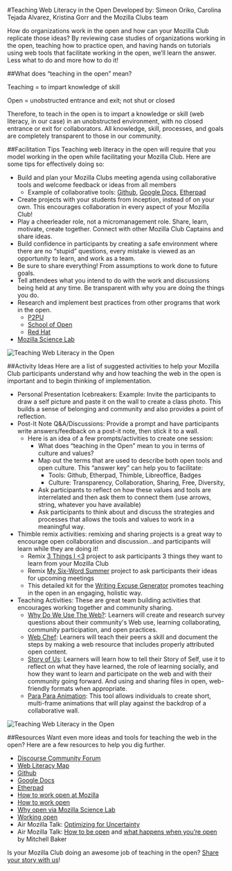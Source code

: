 #Teaching Web Literacy in the Open
Developed by: Simeon Oriko, Carolina Tejada Alvarez, Kristina Gorr and the Mozilla Clubs team

How do organizations work in the open and how can your Mozilla Club replicate those ideas? By reviewing case studies of organizations working in the open, teaching how to practice open, and having hands on tutorials using web tools that facilitate working in the open, we’ll learn the answer. Less what to do and more how to do it!

##What does “teaching in the open” mean?

Teaching = to impart knowledge of skill

Open = unobstructed entrance and exit; not shut or closed

Therefore, to teach in the open is to impart a knowledge or skill (web literacy, in our case) in an unobstructed environment, with no closed entrance or exit for collaborators. All knowledge, skill, processes, and goals are completely transparent to those in our community. 

##Facilitation Tips
Teaching web literacy in the open will require that you model working in the open while facilitating your Mozilla Club. Here are some tips for effectively doing so:
* Build and plan your Mozilla Clubs meeting agenda using collaborative tools and welcome feedback or ideas from all members
    * Example of collaborative tools: [Github](https://github.com/), [Google Docs](https://www.google.com/docs/about/), [Etherpad](http://etherpad.org/)
* Create projects with your students from inception, instead of on your own. This encourages collaboration in every aspect of your Mozilla Club!
* Play a cheerleader role, not a micromanagement role. Share, learn, motivate, create together. Connect with other Mozilla Club Captains and share ideas.
* Build confidence in participants by creating a safe environment where there are no “stupid” questions, every mistake is viewed as an opportunity to learn, and work as a team.
* Be sure to share everything! From assumptions to work done to future goals. 
* Tell attendees what you intend to do with the work and discussions being held at any time. Be transparent with why you are doing the things you do. 
* Research and implement best practices from other programs that work in the open.
    * [P2PU](https://www.p2pu.org/en/)
    * [School of Open](http://schoolofopen.p2pu.org/)
    * [Red Hat](https://www.redhat.com/en/explore/the-open-organization-book)
* [Mozilla Science Lab](http://mozillascience.github.io/open-science-leadership-workshop/01.1-whyopen.html)

![Teaching Web Literacy in the Open](http://i.imgur.com/2hjUNQc.png)


##Activity Ideas
Here are a list of suggested activities to help your Mozilla Club participants understand why and how teaching the web in the open is important and to begin thinking of implementation. 
* Personal Presentation Icebreakers: Example: Invite the participants to draw a self picture and paste it on the wall to create a class photo. This builds a sense of belonging and community and also provides a point of reflection.
* Post-It Note Q&A/Discussions: Provide a prompt and have participants write answers/feedback on a post-it note, then stick it to a wall.
    * Here is an idea of a few prompts/activities to create one session:
        * What does “teaching in the Open” mean to you in terms of culture and values?
        * Map out the terms that are used to describe both open tools and open culture. This “answer key” can help you to facilitate:
            * Tools: Github, Etherpad, Thimble, Libreoffice, Badges
            * Culture: Transparency, Collaboration, Sharing, Free, Diversity, 
        * Ask participants to reflect on how these values and tools are interrelated and then ask them to connect them (use arrows, string, whatever you have available)
        * Ask participants to think about and discuss the strategies and processes that allows the tools and values to work in a meaningful way.
* Thimble remix activities: remixing and sharing projects is a great way to encourage open collaboration and discussion...and participants will learn while they are doing it!
    * Remix [3 Things I <3](https://thimble.mozilla.org/anonymous/3578f294-39ed-475a-ab2e-a401f30ec9c6/2375) project to ask participants 3 things they want to learn from your Mozilla Club
    * Remix [My Six-Word Summer](https://thimble.mozilla.org/anonymous/2ef1be99-93fc-49e0-8567-cfa5d4717bb5/2500) project to ask participants their ideas for upcoming meetings
    * This detailed kit for the [Writing Excuse Generator](https://d157rqmxrxj6ey.cloudfront.net/chadsansing/14616/writing-excuse-generator.html) promotes teaching in the open in an engaging, holistic way.
* Teaching Activities: These are great team building activities that encourages working together and community sharing.
    * [Why Do We Use The Web?](https://chadsansing.github.io/curriculum-testing/web-lit-basics-two/session01-why-do-we-use-the-web.html): Learners will create and research survey questions about their community's Web use, learning collaborating, community participation, and open practices.
    * [Web Chef](http://mozilla.github.io/webmaker-curriculum/WebLiteracyBasics-I/session03-chef.html): Learners will teach their peers a skill and document the steps by making a web resource that includes properly attributed open content. 
    * [Story of Us](http://mozilla.github.io/webmaker-curriculum/WebLiteracyBasics-I/session03-storyofus.html): Learners will learn how to tell their Story of Self, use it to reflect on what they have learned, the role of learning socially, and how they want to learn and participate on the web and with their community going forward. And using and sharing files in open, web-friendly formats when appropriate.
    * [Para Para Animation](https://karenlouisesmith.makes.org/thimble/para-para-animation-teaching-kit): This tool allows individuals to create short, multi-frame animations that will play against the backdrop of a collaborative wall.  

![Teaching Web Literacy in the Open](http://i.imgur.com/wDVDWkB.png)

##Resources
Want even more ideas and tools for teaching the web in the open? Here are a few resources to help you dig further.
* [Discourse Community Forum](https://discourse.webmaker.org/)
* [Web Literacy Map](https://teach.mozilla.org/activities/web-literacy)
* [Github](https://github.com/)
* [Google Docs](https://www.google.com/docs/about/)
* [Etherpad](http://etherpad.org/)
* [How to work open at Mozilla](http://openmatt.org/2013/10/02/open_mozilla/)
* [How to work open](http://openmatt.org/2011/04/06/how-to-work-open/)
* [Why open via Mozilla Science Lab](http://mozillascience.github.io/open-science-leadership-workshop/01.1-whyopen.html)
* [Working open](https://wiki.mozilla.org/Working_open)
* Air Mozilla Talk: [Optimizing for Uncertainty](https://air.mozilla.org/optimizing-for-uncertainty/) 
* Air Mozilla Talk: [How to be open](https://air.mozilla.org/how-to-be-open-mitchell-baker-mozcamp-berlin-2011/) and [what happens when you’re open](https://air.mozilla.org/what-happens-when-youre-open-mitchell-baker-mozcamp-berlin-2011/) by Mitchell Baker

Is your Mozilla Club doing an awesome job of teaching in the open? [Share your story with us](https://docs.google.com/a/mozillafoundation.org/forms/d/1bOXV1OiF2EKS5KprlnzfFpwaoVNwxLAwN_UEq6hGKqU/viewform)!
